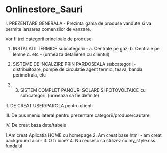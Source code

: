 # Onlinestore_Sauri

I. PREZENTARE GENERALA - Prezinta gama de produse vandute si va permite lansarea comenzilor de vanzare. 


Vor fi trei categorii principale de produse:
1.  INSTALATII TERMICE
      subcategorii - a.	Centrale pe gaz;
                      b.	Centrale pe lemne
                      c. etc - (urmeaza detalierea cu clientul)
                      
2.	SISTEME DE  INCALZIRE PRIN PARDOSEALA 
     subcategorii - distribuitoare, pompe de circulatie agent termic, teava, banda perimetrala, etc
     
3. 3.	SISTEM COMPLET PANOURI SOLARE SI FOTOVOLTAICE cu subcategorii (urmeaza sa fie definite)


II. DE CREAT USER/PAROLA pentru clienti

III. De pus meniu lateral pentru 
prezentare categorii/produse/cautare

IV. De creat baza date/tabele 


1.Am creat Aplicatia HOME cu homepage
2. Am creat base.html - am creat background aici - 
   3.                       O fi bine? 
4.      Nu reusesc sa stilizez cu my_style.css fundalul 




     
     
